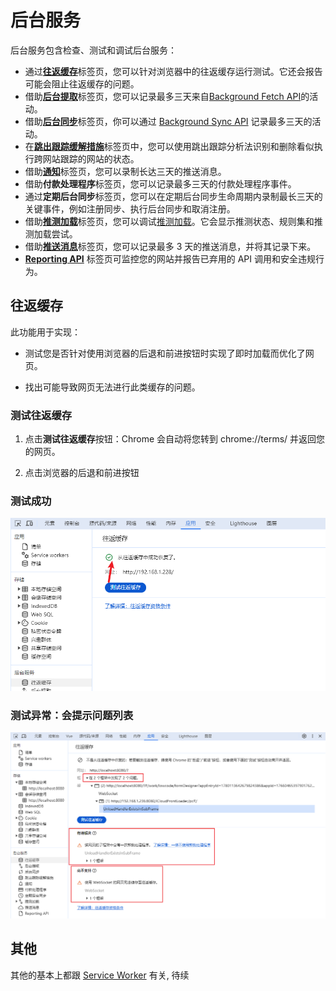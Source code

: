 # 后台服务

后台服务包含检查、测试和调试后台服务：

- 通过[**往返缓存**](https://developer.chrome.com/docs/devtools/application/back-forward-cache?hl=zh-cn)标签页，您可以针对浏览器中的往返缓存运行测试。它还会报告可能会阻止往返缓存的问题。
- 借助[**后台提取**](https://developer.chrome.com/docs/devtools/javascript/background-services?hl=zh-cn#fetch)标签页，您可以记录最多三天来自[Background Fetch API](https://developer.chrome.com/blog/background-fetch?hl=zh-cn)的活动。
- 借助[**后台同步**](https://developer.chrome.com/docs/devtools/javascript/background-services?hl=zh-cn#sync)标签页，你可以通过 [Background Sync API](https://developer.chrome.com/blog/background-sync?hl=zh-cn) 记录最多三天的活动。
- 在[**跳出跟踪缓解措施**](https://developer.chrome.com/docs/devtools/javascript/background-services?hl=zh-cn#bounce-tracking)标签页中，您可以使用跳出跟踪分析法识别和删除看似执行跨网站跟踪的网站的状态。
- 借助[**通知**](https://developer.chrome.com/docs/devtools/javascript/background-services?hl=zh-cn#notifications)标签页，您可以录制长达三天的推送消息。
- 借助**付款处理程序**标签页，您可以记录最多三天的付款处理程序事件。
- 通过**定期后台同步**标签页，您可以在定期后台同步生命周期内录制最长三天的关键事件，例如注册同步、执行后台同步和取消注册。
- 借助[**推测加载**](https://developer.chrome.com/docs/devtools/javascript/background-services?hl=zh-cn#speculative-loads)标签页，您可以调试[推测加载](https://developer.chrome.com/blog/prerender-pages?hl=zh-cn)。它会显示推测状态、规则集和推测加载尝试。
- 借助[**推送消息**](https://developer.chrome.com/docs/devtools/javascript/background-services?hl=zh-cn#push)标签页，您可以记录最多 3 天的推送消息，并将其记录下来。
- [**Reporting API**](https://developer.chrome.com/docs/devtools/javascript/background-services?hl=zh-cn#reporting-api) 标签页可监控您的网站并报告已弃用的 API 调用和安全违规行为。

## 往返缓存

此功能用于实现：

- 测试您是否针对使用浏览器的后退和前进按钮时实现了即时加载而优化了网页。

- 找出可能导致网页无法进行此类缓存的问题。

### 测试往返缓存

1. 点击**测试往返缓存**按钮：Chrome 会自动将您转到 chrome://terms/ 并返回您的网页。

2. 点击浏览器的后退和前进按钮

### 测试成功

![image](/img/226.jpg)

### 测试异常：会提示问题列表

![image](/img/227.jpg)

## 其他

其他的基本上都跟 [Service Worker](https://developer.mozilla.org/zh-CN/docs/Web/API/Service_Worker_API) 有关, 待续
